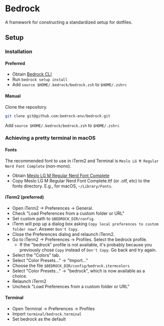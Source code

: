 # Bedrock

A framework for constructing a standardized setup for dotfiles.

## Setup

### Installation

#### Preferred

- Obtain [Bedrock CLI](https://github.com/bedrock-env/bedrock-cli)
- Run `bedrock setup install`
- Add `source $HOME/.bedrock/bedrock.zsh` to `$HOME/.zshrc`

#### Manual

Clone the repository.

```bash
git clone git@github.com:bedrock-env/bedrock.git
```

Add `source $HOME/.bedrock/bedrock.zsh` to `$HOME/.zshrc`

### Achieving a pretty terminal in macOS

#### Fonts

The recommended font to use in iTerm2 and Terminal is `Meslo LG M Regular Nerd Font Complete` (non-mono).

- Obtain [Meslo LG M Regular Nerd Font Complete](https://github.com/ryanoasis/nerd-fonts/tree/master/patched-fonts/Meslo/M/Regular/complete)
- Copy Meslo LG M Regular Nerd Font Complete.ttf (or .otf, etc) to the fonts directory. E.g., for macOS, `~/Library/Fonts`.

#### iTerm2 (preferred)

- Open iTerm2 -> Preferences -> General.
- Check "Load Preferences from a custom folder or URL"
- Set custom path to `$BEDROCK_DIR/config`.
- iTerm will pop up a dialog box asking `Copy local preferences to custom folder now?`.
  Answer `Don't Copy`.
- Close the Preferences dialog and relaunch iTerm2.
- Go to iTerm2 -> Preferences -> Profiles. Select the bedrock profile.
    - If the "bedrock" profile is not available, it's probably because you
      previously chose `Copy` instead of `Don't Copy`. Go back and try again.
- Select the "Colors" tab.
- Select "Color Presets..." -> "Import..."
- Choose the file `$BEDROCK_DIR/config/bedrock.itermcolors`
- Select "Color Presets..." -> "bedrock", which is now available as a choice.
- Relaunch iTerm2
- Uncheck "Load Preferences from a custom folder or URL"

#### Terminal

- Open Terminal -> Preferences -> Profiles
- Import ``terminal/bedrock.terminal``
- Set bedrock as the default
